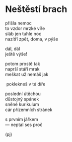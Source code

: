 Neštěstí brach
==============
  
přišla nemoc  
to vzdor mrzké víře  
sláb jen tuhle noc  
nazítří zpět, doma, v pýše  

dál, dál  
ještě výše!  

potom prostě tak  
naprší stáří mrak  
meškat už nemáš jak  

&nbsp;poklekneš v té díře  
  
poslední útěchou  
důstojný spánek  
sněné kurikulum  
cár přízemních stránek  
  
s prvním jářkem  
— neptal ses proč  
  
(pj)  
  
